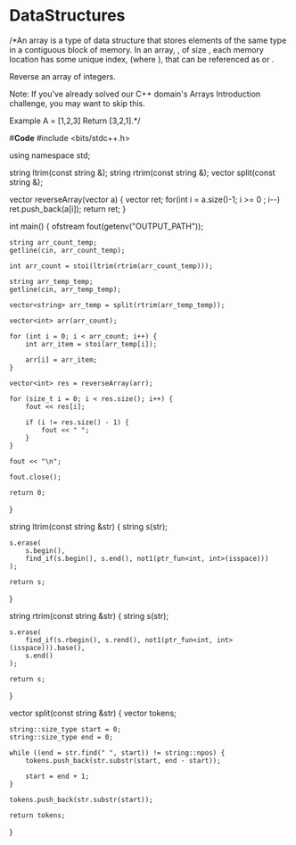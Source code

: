 # DataStructures
/*An array is a type of data structure that stores elements of the same type in a contiguous block of memory. In an array, , of size , each memory location has some unique index,  (where ), that can be referenced as  or .

Reverse an array of integers.

Note: If you've already solved our C++ domain's Arrays Introduction challenge, you may want to skip this.

Example
A = [1,2,3]
Return [3,2,1].*/


#**Code**
#include <bits/stdc++.h>

using namespace std;

string ltrim(const string &);
string rtrim(const string &);
vector<string> split(const string &);

vector<int> reverseArray(vector<int> a) {
    vector<int> ret;
    for(int i = a.size()-1; i >= 0 ; i--)
        ret.push_back(a[i]);
    return ret;
}

int main()
{
    ofstream fout(getenv("OUTPUT_PATH"));

    string arr_count_temp;
    getline(cin, arr_count_temp);

    int arr_count = stoi(ltrim(rtrim(arr_count_temp)));

    string arr_temp_temp;
    getline(cin, arr_temp_temp);

    vector<string> arr_temp = split(rtrim(arr_temp_temp));

    vector<int> arr(arr_count);

    for (int i = 0; i < arr_count; i++) {
        int arr_item = stoi(arr_temp[i]);

        arr[i] = arr_item;
    }

    vector<int> res = reverseArray(arr);

    for (size_t i = 0; i < res.size(); i++) {
        fout << res[i];

        if (i != res.size() - 1) {
            fout << " ";
        }
    }

    fout << "\n";

    fout.close();

    return 0;
}

string ltrim(const string &str) {
    string s(str);

    s.erase(
        s.begin(),
        find_if(s.begin(), s.end(), not1(ptr_fun<int, int>(isspace)))
    );

    return s;
}

string rtrim(const string &str) {
    string s(str);

    s.erase(
        find_if(s.rbegin(), s.rend(), not1(ptr_fun<int, int>(isspace))).base(),
        s.end()
    );

    return s;
}

vector<string> split(const string &str) {
    vector<string> tokens;

    string::size_type start = 0;
    string::size_type end = 0;

    while ((end = str.find(" ", start)) != string::npos) {
        tokens.push_back(str.substr(start, end - start));

        start = end + 1;
    }

    tokens.push_back(str.substr(start));

    return tokens;
}
